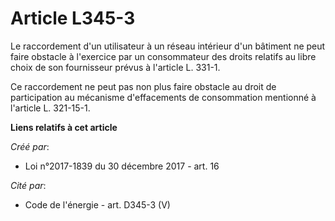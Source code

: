 # Article L345-3

Le raccordement d'un utilisateur à un réseau intérieur d'un bâtiment ne peut faire obstacle à l'exercice par un consommateur
des droits relatifs au libre choix de son fournisseur prévus à l'article L. 331-1.

Ce raccordement ne peut pas non plus faire obstacle au droit de participation au mécanisme d'effacements de consommation
mentionné à l'article L. 321-15-1.

**Liens relatifs à cet article**

_Créé par_:

  - Loi n°2017-1839 du 30 décembre 2017 - art. 16

_Cité par_:

  - Code de l'énergie - art. D345-3 (V)
